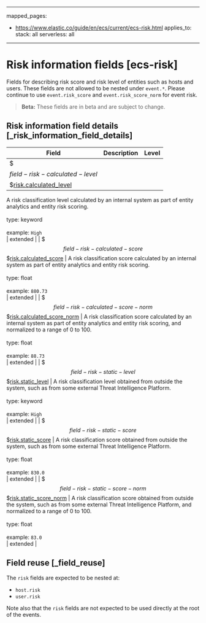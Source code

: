 <!-- This file is automatically generated. Don't edit it manually! -->
---
mapped_pages:
  - https://www.elastic.co/guide/en/ecs/current/ecs-risk.html
applies_to:
  stack: all
  serverless: all
---

# Risk information fields [ecs-risk]

Fields for describing risk score and risk level of entities such as hosts and users. These fields are not allowed to be nested under `event.*`. Please continue to use `event.risk_score` and `event.risk_score_norm` for event risk.

> **Beta:** These fields are in beta and are subject to change.

## Risk information field details [_risk_information_field_details]

| Field | Description | Level |
| --- | --- | --- |
| $$$field-risk-calculated-level$$$[risk.calculated_level](#field-risk-calculated-level) |
A risk classification level calculated by an internal system as part of entity analytics and entity risk scoring.<br><br>type: keyword<br><br>
example: `High`<br> | extended |
| $$$field-risk-calculated-score$$$[risk.calculated_score](#field-risk-calculated-score) |
A risk classification score calculated by an internal system as part of entity analytics and entity risk scoring.<br><br>type: float<br><br>
example: `880.73`<br> | extended |
| $$$field-risk-calculated-score-norm$$$[risk.calculated_score_norm](#field-risk-calculated-score-norm) |
A risk classification score calculated by an internal system as part of entity analytics and entity risk scoring, and normalized to a range of 0 to 100.<br><br>type: float<br><br>
example: `88.73`<br> | extended |
| $$$field-risk-static-level$$$[risk.static_level](#field-risk-static-level) |
A risk classification level obtained from outside the system, such as from some external Threat Intelligence Platform.<br><br>type: keyword<br><br>
example: `High`<br> | extended |
| $$$field-risk-static-score$$$[risk.static_score](#field-risk-static-score) |
A risk classification score obtained from outside the system, such as from some external Threat Intelligence Platform.<br><br>type: float<br><br>
example: `830.0`<br> | extended |
| $$$field-risk-static-score-norm$$$[risk.static_score_norm](#field-risk-static-score-norm) |
A risk classification score obtained from outside the system, such as from some external Threat Intelligence Platform, and normalized to a range of 0 to 100.<br><br>type: float<br><br>
example: `83.0`<br> | extended |

## Field reuse [_field_reuse]

The `risk` fields are expected to be nested at:

* `host.risk`
* `user.risk`

Note also that the `risk` fields are not expected to be used directly at the root of the events.
